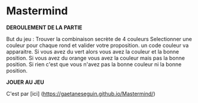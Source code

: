# Mastermind

**DEROULEMENT DE LA PARTIE**

But du jeu : Trouver la combinaison secrète de 4 couleurs
Selectionner une couleur pour chaque rond et valider votre proposition.
un code couleur va apparaitre. Si vous avez du vert alors vous avez la couleur et la bonne position. Si vous avez du orange vous avez la couleur mais pas la bonne position. Si rien c'est que vous n'avez pas la bonne couleur ni la bonne position.


**JOUER AU JEU**

C'est par [ici] (https://gaetaneseguin.github.io/Mastermind/)


